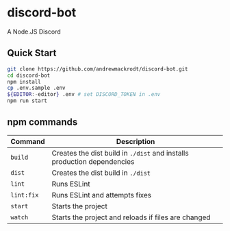 # discord-bot

A Node.JS Discord

## Quick Start

```sh
git clone https://github.com/andrewmackrodt/discord-bot.git
cd discord-bot
npm install
cp .env.sample .env
${EDITOR:-editor} .env # set DISCORD_TOKEN in .env
npm run start
```

## npm commands

| Command | Description |
|---|---|
| `build` | Creates the dist build in `./dist` and installs production dependencies |
| `dist` | Creates the dist build in `./dist` |
| `lint` | Runs ESLint |
| `lint:fix` | Runs ESLint and attempts fixes |
| `start` | Starts the project |
| `watch` | Starts the project and reloads if files are changed |
